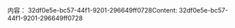 <span data-ttu-id="e8c98-101">内容： 32df0e5e-bc57-44f1-9201-296649ff0728</span><span class="sxs-lookup"><span data-stu-id="e8c98-101">Content: 32df0e5e-bc57-44f1-9201-296649ff0728</span></span>